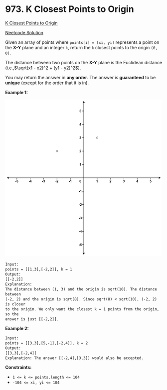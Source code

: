 # 973. K Closest Points to Origin

[K Closest Points to Origin](https://leetcode.com/problems/k-closest-points-to-origin/description/)

[Neetcode Solution](https://www.youtube.com/watch?v=rI2EBUEMfTk&pp=ygUjbmVldGNvZGUgSyBDbG9zZXN0IFBvaW50cyB0byBPcmlnaW4%3D)

Given an array of points where `points[i] = [xi, yi]` represents a point on the
<b>X-Y</b> plane and an integer `k`, return the `k` closest points to the origin
`(0, 0)`.

The distance between two points on the <b>X-Y</b> plane is the Euclidean
distance (i.e.,$\sqrt(x1 - x2)^2 + (y1 - y2)^2$).

You may return the answer in <b>any order</b>. The answer is <b>guaranteed</b>
to be <b>unique</b> (except for the order that it is in).

**Example 1:**

<img src="./k_closest_point_to_origin.jpg" />

```
Input:
points = [[1,3],[-2,2]], k = 1
Output:
[[-2,2]]
Explanation:
The distance between (1, 3) and the origin is sqrt(10). The distance between
(-2, 2) and the origin is sqrt(8). Since sqrt(8) < sqrt(10), (-2, 2) is closer
to the origin. We only want the closest k = 1 points from the origin, so the
answer is just [[-2,2]].
```

**Example 2:**

```
Input:
points = [[3,3],[5,-1],[-2,4]], k = 2
Output:
[[3,3],[-2,4]]
Explanation: The answer [[-2,4],[3,3]] would also be accepted.
```

**Constraints:**

- `1 <= k <= points.length <= 104`
- `-104 <= xi, yi <= 104`
